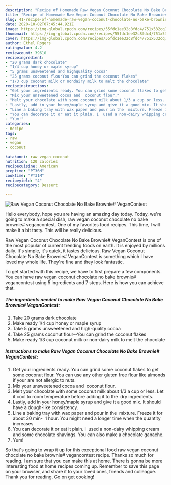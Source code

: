 ```yaml
---
description: "Recipe of Homemade Raw Vegan Coconut Chocolate No Bake Brownie# VeganContest"
title: "Recipe of Homemade Raw Vegan Coconut Chocolate No Bake Brownie# VeganContest"
slug: 41-recipe-of-homemade-raw-vegan-coconut-chocolate-no-bake-brownie-vegancontest
date: 2020-10-02T07:45:44.921Z
image: https://img-global.cpcdn.com/recipes/55fdc1ee32c8fdc4/751x532cq70/raw-vegan-coconut-chocolate-no-bake-brownie-vegancontest-recipe-main-photo.jpg
thumbnail: https://img-global.cpcdn.com/recipes/55fdc1ee32c8fdc4/751x532cq70/raw-vegan-coconut-chocolate-no-bake-brownie-vegancontest-recipe-main-photo.jpg
cover: https://img-global.cpcdn.com/recipes/55fdc1ee32c8fdc4/751x532cq70/raw-vegan-coconut-chocolate-no-bake-brownie-vegancontest-recipe-main-photo.jpg
author: Ethel Rogers
ratingvalue: 4.2
reviewcount: 39610
recipeingredient:
- "20 grams dark chocolate"
- "1/4 cup honey or maple syrup"
- "5 grams unsweetened and highquality cocoa"
- "25 grams coconut flourYou can grind the coconut flakes"
- "1/3 cup coconut milk or nondairy milk to melt the chocolate"
recipeinstructions:
- "Get your ingredients ready. You can grind some coconut flakes to get some coconut flour. You can use any other gluten free flour like almonds if your are not allergic to nuts."
- "Mix your unsweetened cocoa and  coconut flour."
- "Melt your chocolate with some coconut milk about 1/3 a cup or less. Let it cool to room temperature before adding it to the  dry ingredients."
- "Lastly, add in your honey/maple syrup and give it a good mix. It should have a dough-like consistency."
- "Line a baking tray with wax paper and pour in the  mixture. Freeze it for about 30 min-  1 hour. You might need a longer time when the quantity increases"
- "You can decorate it or eat it plain. I  used a non-dairy whipping cream and some chocolate shavings. You can also make a chocolate ganache."
- "Yum!"
categories:
- Recipe
tags:
- raw
- vegan
- coconut

katakunci: raw vegan coconut 
nutrition: 120 calories
recipecuisine: American
preptime: "PT36M"
cooktime: "PT31M"
recipeyield: "4"
recipecategory: Dessert

---
```



![Raw Vegan Coconut Chocolate No Bake Brownie# VeganContest](https://img-global.cpcdn.com/recipes/55fdc1ee32c8fdc4/751x532cq70/raw-vegan-coconut-chocolate-no-bake-brownie-vegancontest-recipe-main-photo.jpg)

Hello everybody, hope you are having an amazing day today. Today, we're going to make a special dish, raw vegan coconut chocolate no bake brownie# vegancontest. One of my favorites food recipes. This time, I will make it a bit tasty. This will be really delicious.



Raw Vegan Coconut Chocolate No Bake Brownie# VeganContest is one of the most popular of current trending foods on earth. It is enjoyed by millions daily. It's simple, it's quick, it tastes delicious. Raw Vegan Coconut Chocolate No Bake Brownie# VeganContest is something which I have loved my whole life. They're fine and they look fantastic.


To get started with this recipe, we have to first prepare a few components. You can have raw vegan coconut chocolate no bake brownie# vegancontest using 5 ingredients and 7 steps. Here is how you can achieve that.

<!--inarticleads1-->

##### The ingredients needed to make Raw Vegan Coconut Chocolate No Bake Brownie# VeganContest:

1. Take 20 grams dark chocolate
1. Make ready 1/4 cup honey or maple syrup
1. Take 5 grams unsweetened and high-quality cocoa
1. Take 25 grams coconut flour--You can grind the coconut flakes
1. Make ready 1/3 cup coconut milk or non-dairy milk to melt the chocolate




<!--inarticleads2-->

##### Instructions to make Raw Vegan Coconut Chocolate No Bake Brownie# VeganContest:

1. Get your ingredients ready. You can grind some coconut flakes to get some coconut flour. You can use any other gluten free flour like almonds if your are not allergic to nuts.
1. Mix your unsweetened cocoa and  coconut flour.
1. Melt your chocolate with some coconut milk about 1/3 a cup or less. Let it cool to room temperature before adding it to the  dry ingredients.
1. Lastly, add in your honey/maple syrup and give it a good mix. It should have a dough-like consistency.
1. Line a baking tray with wax paper and pour in the  mixture. Freeze it for about 30 min-  1 hour. You might need a longer time when the quantity increases
1. You can decorate it or eat it plain. I  used a non-dairy whipping cream and some chocolate shavings. You can also make a chocolate ganache.
1. Yum!




So that's going to wrap it up for this exceptional food raw vegan coconut chocolate no bake brownie# vegancontest recipe. Thanks so much for reading. I am sure that you can make this at home. There is gonna be more interesting food at home recipes coming up. Remember to save this page on your browser, and share it to your loved ones, friends and colleague. Thank you for reading. Go on get cooking!
